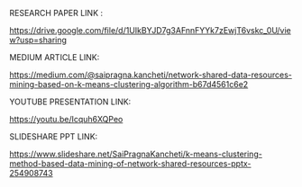 RESEARCH PAPER LINK :

https://drive.google.com/file/d/1UIkBYJD7g3AFnnFYYk7zEwjT6vskc_0U/view?usp=sharing



MEDIUM ARTICLE LINK:

https://medium.com/@saipragna.kancheti/network-shared-data-resources-mining-based-on-k-means-clustering-algorithm-b67d4561c6e2



YOUTUBE PRESENTATION LINK:

https://youtu.be/Icquh6XQPeo



SLIDESHARE PPT LINK:

https://www.slideshare.net/SaiPragnaKancheti/k-means-clustering-method-based-data-mining-of-network-shared-resources-pptx-254908743


